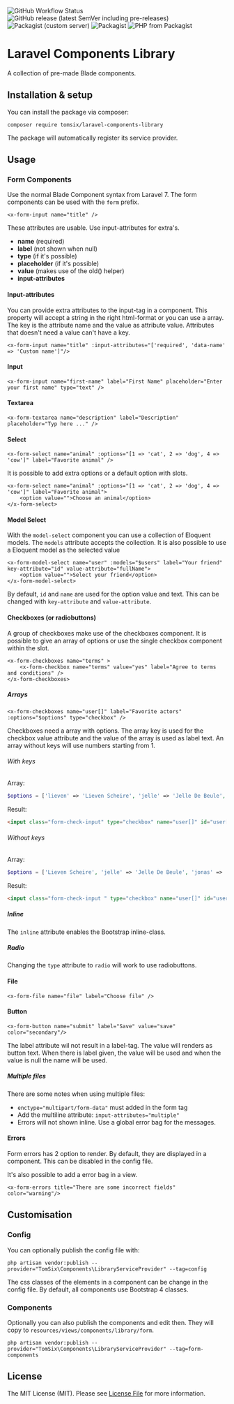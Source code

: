 ![GitHub Workflow Status](https://img.shields.io/github/workflow/status/tomsix/laravel-components-library/master)
![GitHub release (latest SemVer including pre-releases)](https://img.shields.io/github/v/release/tomsix/laravel-components-library?include_prereleases&label=pre-release)
![Packagist (custom server)](https://img.shields.io/packagist/dm/tomsix/laravel-components-library)
![Packagist](https://img.shields.io/packagist/l/tomsix/laravel-components-library)
![PHP from Packagist](https://img.shields.io/packagist/php-v/tomsix/laravel-components-library)

# Laravel Components Library
A collection of pre-made Blade components. 

## Installation & setup

You can install the package via composer:

    composer require tomsix/laravel-components-library
    
The package will automatically register its service provider.

## Usage

### Form Components

Use the normal Blade Component syntax from Laravel 7. The form components can be used with the `form` prefix.

```blade
<x-form-input name="title" />
```

These attributes are usable. Use input-attributes for extra's. 

- **name** (required)
- **label** (not shown when null)
- **type** (if it's possible)
- **placeholder** (if it's possible)
- **value** (makes use of the old() helper)
- **input-attributes**

#### Input-attributes

You can provide extra attributes to the input-tag in a component. This property will accept a string in the right html-format or you can use a array. The key is the attribute name and the value as attribute value. Attributes that doesn't need a value can't have a key.

```blade
<x-form-input name="title" :input-attributes="['required', 'data-name' => 'Custom name']"/>
```

#### Input

```blade
<x-form-input name="first-name" label="First Name" placeholder="Enter your first name" type="text" />
```

#### Textarea
    
```blade
<x-form-textarea name="description" label="Description" placeholder="Typ here ..." />
```
    
#### Select

```blade
<x-form-select name="animal" :options="[1 => 'cat', 2 => 'dog', 4 => 'cow']" label="Favorite animal" />
```
    
It is possible to add extra options or a default option with slots.

```blade
<x-form-select name="animal" :options="[1 => 'cat', 2 => 'dog', 4 => 'cow']" label="Favorite animal">
    <option value="">Choose an animal</option>
</x-form-select>
```

#### Model Select

With the `model-select` component you can use a collection of Eloquent models. The `models` attribute accepts the collection. It is also possible to use a Eloquent model as the selected value

```blade
<x-form-model-select name="user" :models="$users" label="Your friend" key-attribute="id" value-attribute="fullName">
    <option value="">Select your friend</option>
</x-form-model-select>
```

By default, `id` and `name` are used for the option value and text. This can be changed with `key-attribute` and `value-attribute`.
#### Checkboxes (or radiobuttons)

A group of checkboxes make use of the checkboxes component. It is possible to give an array of options or use the single checkbox component within the slot.

```blade
<x-form-checkboxes name="terms" >
    <x-form-checkbox name="terms" value="yes" label="Agree to terms and conditions" />
</x-form-checkboxes>
```

##### Arrays

```blade
<x-form-checkboxes name="user[]" label="Favorite actors" :options="$options" type="checkbox" />
```

Checkboxes need a array with options. The array key is used for the checkbox value attribute and the value of the array is used as label text. An array without keys will use numbers starting from 1.

###### With keys

Array:
```php 
$options = ['lieven' => 'Lieven Scheire', 'jelle' => 'Jelle De Beule', 'jonas' => 'Jonas Geinaart']; 
```
Result:
```html
<input class="form-check-input" type="checkbox" name="user[]" id="user['lieven']" value="lieven" />
```

###### Without keys

Array:
```php 
$options = ['Lieven Scheire', 'jelle' => 'Jelle De Beule', 'jonas' => 'Jonas Geinaart']; 
```

Result:
```html
<input class="form-check-input " type="checkbox" name="user[]" id="user[1]" value="1">
```

##### Inline

The `inline` attribute enables the Bootstrap inline-class.

##### Radio

Changing the `type` attribute to `radio` will work to use radiobuttons.

#### File

```blade
<x-form-file name="file" label="Choose file" />
```

#### Button

```blade
<x-form-button name="submit" label="Save" value="save" color="secondary"/>
```

The label attribute wil not result in a label-tag. The value will renders as button text. When there is label given, the value will be used and when the value is null the name will be used.

##### Multiple files

There are some notes when using multiple files:
- `enctype="multipart/form-data"` must added in the form tag
- Add the multiline attribute: `input-attributes="multiple"`
- Errors will not shown inline. Use a global error bag for the messages.

#### Errors

Form errors has 2 option to render. By default, they are displayed in a component. This can be disabled in the config file.

It's also possible to add a error bag in a view.

```blade
<x-form-errors title="There are some incorrect fields" color="warning"/>
```

## Customisation

### Config

You can optionally publish the config file with:

    php artisan vendor:publish --provider="TomSix\Components\LibraryServiceProvider" --tag=config
    
The css classes of the elements in a component can be change in the config file. By default, all components use Bootstrap 4 classes.
    
### Components

Optionally you can also publish the components and edit then. They will copy to `resources/views/components/library/form`.

    php artisan vendor:publish --provider="TomSix\Components\LibraryServiceProvider" --tag=form-components

## License

The MIT License (MIT). Please see [License File](LICENSE) for more information.
